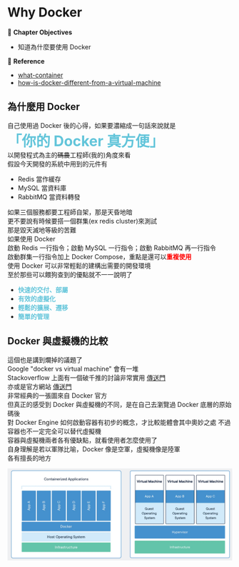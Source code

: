 # Why Docker

:green_book: **Chapter Objectives**

* 知道為什麼要使用 Docker

:blue_book: **Reference**

* [what-container](https://www.docker.com/resources/what-container/#/package_software)  
* [how-is-docker-different-from-a-virtual-machine](https://stackoverflow.com/questions/16047306/how-is-docker-different-from-a-virtual-machine)

## 為什麼用 Docker

自己使用過 Docker 後的心得，如果要濃縮成一句話來說就是  
<font color="#63C5DA" size="6">**「你的 Docker 真方便」**</font>  
以開發程式為主的~~碼農~~工程師(我的)角度來看  
假設今天開發的系統中用到的元件有  
  
* Redis 當作緩存  
* MySQL 當資料庫  
* RabbitMQ 當資料轉發  
  
如果三個服務都要工程師自架，那是天昏地暗  
更不要說有時候要搭一個群集(ex redis cluster)來測試  
那是毀天滅地等級的苦難  
如果使用 Docker  
啟動 Redis 一行指令；啟動 MySQL 一行指令；啟動 RabbitMQ 再一行指令  
啟動群集一行指令加上 Docker Compose，重點是還可以<font color="#FF0000">**重複使用**</font>  
使用 Docker 可以非常輕鬆的建構出需要的開發環境  
至於那些可以餵狗查到的優點就不一一說明了  

* <font color="#63C5DA">**快速的交付、部屬**</font>
* <font color="#63C5DA">**有效的虛擬化**</font>
* <font color="#63C5DA">**輕鬆的擴展、遷移**</font>
* <font color="#63C5DA">**簡單的管理**</font>

## Docker 與虛擬機的比較

這個也是講到爛掉的議題了  
Google "docker vs virtual machine" 會有一堆  
Stackoverflow 上面有一個破千推的討論非常實用 [傳送門](https://stackoverflow.com/questions/16047306/how-is-docker-different-from-a-virtual-machine)  
亦或是官方網站 [傳送門](https://www.docker.com/resources/what-container/#/package_software)  
非常經典的一張圖來自 Docker 官方  
但真正的感受到 Docker 與虛擬機的不同，是在自己去瀏覽過 Docker 底層的原始碼後  
對 Docker Engine 如何啟動容器有初步的概念，才比較能體會其中奧妙之處
不過容器也不一定完全可以替代虛擬機  
容器與虛擬機兩者各有優缺點，就看使用者怎麼使用了  
自身理解是若以軍隊比喻，Docker 像是空軍，虛擬機像是陸軍&nbsp;  
各有擅長的地方  

![dockervsvm](../.vuepress/public/docker/whycontainervsvm.png)  
